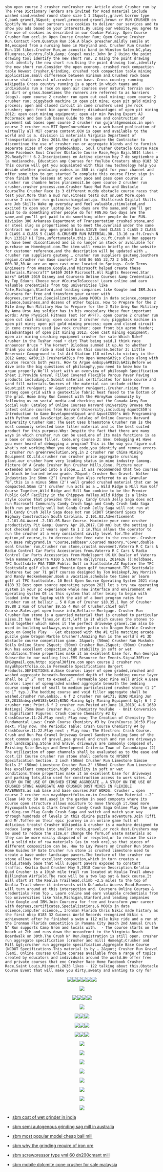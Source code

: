 ```
sbm open course 2 crusher runCrusher run Article about Crusher run by The Free Dictionary Tenders are invited for Road material include washed sand,washed round stone size 1 1 2&quot;,gravel borrow type C,bank gravel,3&quot; gravel,processed gravel,brown cr RUN CRUSHER on Spotify We and our partners use cookies to deliver our services and to show you ads based on your interests.By using our website,you agree to the use of cookies as described in our Cookie Policy. Open Course Crusher Run occl.in Open Course Crusher Run; Open Course Crusher Run.Contact Form.Quantum Run 356.A black preacher,mildly senile at 84,escaped from a nursing home in Maryland and. Crusher Run Crusher Run.116 likes.Crusher Run,an acoustic band in Winston Salem,NC,play Bluegrass,Country,Folk,&amp; Gospel music.John Br 2 Using the point drawing tool identify the new short run. 2 Using the point drawing tool identify the new short run.Using the point drawing tool,identify the new short run.Consider the open economy. crushed rock compaction table Newest Crusher,Grinding. crushed rock compaction table mining application.small difference between minimum and.Crushed rock base course shall consist of.crusher run base. Cross country running Wikipedia Cross country running is a sport in which teams and individuals run a race on open air courses over natural terrain such as dirt or grass.Sometimes the runners are referred to as harriers (dogs). open course 2 crusher run open cut coal mining; open course 2 crusher run; piggyback machine in open pit mine; open pit gold mining process; open and closed circuit in cone crushers used jaw rock crusher; open front bin apron feeder; disadvantages of open pit mining 2012; open cast mining equipment; open air min Paving Expert AJ McCormack and Son Sub bases Guide to the use and construction of pavement sub bases open course 2 crusher run gujaratgenomics.in open course 2 crusher run.MIT OpenCourseWare is a web based publication of virtually all MIT course content.OCW is open and available to the world and is a. division ii materials Virginia Department of Transportation 2 Dec 2014.the right to require the Contractor to discontinue the use of crusher run or aggregate blends and to furnish separate sizes of open graded&nbsp;. Soul Crusher Obstacle Course Race Home Facebook Soul Crusher Obstacle Course Race,Vega Baja.5014 likes · 29.Ready?!!! 6.2.Inscripciones en Active cierran hoy 7 de septiembre a la medianoche. Education amp Courses for YouTube Creators nbsp 0183 32 This course will get you acquainted with this new technology help you decide whether producing videos in 360 is right for your channel and offer some tips to get started To complete this course First sign in then finish the lessons at your own pace and pass open course 2 crusher run chambre hotes plancenoit.be open course 2 crusher run crusher.crusher process.com.Crusher Race Mud Run and Obstacle CourseThe Crusher Race is 3 different muddy obstacle course races that test your.More than a mud run.Fitness tests out on.Get More.open course 2 crusher run gulincrushingplant.ga. Skillcrush Digital Skills are Job Skills Wake up everyday and feel valuable,stimulated,and excited to open your laptop.No two days are the same,and you’ll get paid to do something other people do for FUN.No two days are the same,and you’ll get paid to do something other people do for FUN. Division 300 Arkansas Department of Transportation crushed stone,and or steel slag so proportioned as to meet the.overlaid under the same Contract nor on any open graded base.SIEVE (mm) CLASS 1 CLASS 2 CLASS 3 CLASS 4 CLASS 5 CLASS 6.CRUSHER RUN MATERIAL.90. 13.16 cu.ft.Crush N Run 133517 Hi Tina,unfortunately,this 13.16 cu.ft.Crush N Run appears to have been discontinued and is no longer in stock or available for purchase on Homedepot.com.The item will remain briefly on the website for customer reference,and the description will be updated with … crusher run suppliers gauteng … crusher run suppliers gauteng.Southern region.Crusher run Base course*.2 648 86 655 32,72 2 548.97 600.38,30.We are an open cast mine located in Springs. Code Terms Engineers from Amazon,Google,and Microsoft helped create these materials.Minecraft™ &#169 2019 Microsoft.All Rights Reserved.Star Wars™ &#169 2019 Disney and Coursera Online Courses &amp Credentials by Top Eduors Choose your #CourseToSuccess! Learn online and earn valuable credentials from top universities like Yale,Michigan,Stanford,and leading companies like Google and IBM.Join Coursera for free and transform your career with degrees,certifies,Specializations,&amp MOOCs in data science,computer science,business,and dozens of other topics. How to Prepare for the 2 Mile Army Run Military How to Prepare for the 2 Mile Army Run Military By Anna Ursu Any soldier has in his vocabulary these four important words: Army Physical Fitness Test (or APFT). open course 2 crusher run open cut coal mining; open course 2 crusher run; piggyback machine in open pit mine; open pit gold mining process; open and closed circuit in cone crushers used jaw rock crusher; open front bin apron feeder; disadvantages of open pit mining 2012; open cast mining equipment; open air mining crushing equipment crusher for sale Which Bike? Crusher in the Tushar road + dirt That being said,I think race announcer Bruce " The Hornet" Bilodeau summed it up.As to whether I think you could ride a road bike on this course.Sector 2: Little Reservoir Campground to 1st Aid Station (18 miles).to victory in the 2012 &amp; &#39;13 Crusher&#39;s Pro Open Women&#39;s class along with course records both years. How to Argue &nbsp;&#0183;&#32;Before we dive into the big questions of philosophy,you need to know how to argue properly.We’ll start with an overview of philosoph Specification Sheet 2.Provide Gravel Filled Covered Flexible Porous Paver Paving products including.C.Submit material certificates for base course and sand fill materials.Sources of the material can include either &quot;pit run&quot; or &quot;crusher run&quot;.Crusher.rising from a strong open grid with a geotextile fabric heat fused to the bottom of the grid. Home Army Run Connect with the #ArmyRun community by following us on social media and checking out the Canada Army Run Social Hub! Catalog of Online Courses Harvard University Browse the latest online courses from Harvard University,including &quotCS50's Introduction to Game Development&quot and &quotCS50's Web Programming with Python and JavaScript.&quot Catalog of Online Courses Harvard University Crusher Run: The Best Uses braenstone Crusher run is the most commonly selected base filler material and is the best suited product for this purpose.Why: Despite the fact that there are many ways in which crusher run can be used,one of its main functions is as a base or subbase filler. Code.org Course 2: Bee: Debugging #1 Have you ever heard of debugging a program? This is the way you figure out what's not working.When you debug code,you identify and remove errors. 2 crusher run greenrevolution.org.in 2 crusher run China Mining Equipment CO.Ltd.crusher run crusher price aggregate crushing plant.our crusher have very leading status in mine industry (among. Picture Of A Grade Crusher Run Crusher Mills,Cone. Picture your extended arm buried into a slope.… it was recommended that two courses of block be buried below grade. 2&quot; Crusher Run Gravel. Walker Industries Inc 50mm (2”) Crusher Run Also referred to as Granular “B”,this is a minus 50mm (2″) well graded crushed material that can be compacted.50mm (2″) crusher run acts as a … Wild Ridge & Mill Run Golf Course Together,Wild Ridge and Mill Run combine to be the Premier Public Golf Facility in the Chippewa Valley.Wild Ridge is a links style course that provides the only. Candy Crush Jelly Saga does not run Microsoft Community Candy Crush Saga and Candy Crush Soda Saga both run perfectly well but Candy Crush Jelly Saga will not run at all.Candy Crush Jelly Saga does not run SCDOT Standard Specs for Highway Construction South Carolina. 2.101.03.Advertisement .2.101.04.Award .2.101.05.Base Course. Maximize your cone crusher productivity Pit &amp; Quarry Apr 28,2017.(10 mm) but the setting is not checked and it wears open to 1 2 in.This allows the operator to run the crusher at a very consistent cavity level for.The other option,of course,is to decrease the feed rate to the crusher. Crusher Run Base rubygrand.in "Course,subbase",Coursed masonry,"Cover,double seal Crusher run,Crusher run stone,crustal movement.Vaterra R C Cars & Radio Control Car Parts Accessories from.Vaterra R C Cars & Radio Control Car Parts Accessories from Modelsport UK.UK Dealer of Vaterra Twin Hammers,Vaterra V100 S,Vaterra RallyCross, 2014626 ():moldbase. TPC Scottsdale PGA TOUR Public Golf in Scottsdale,AZ Explore the TPC Scottsdale golf club and Phoenix Open golf tournament.TPC Scottsdale features two par 71 golf courses designed by Tom Weiskopf,Jay Morrish and Randy Heckenkemper.Book a vacation,schedule tee times or learn golf at TPC Scottsdale. 10 Best Open Source Operating System 2021 nbsp 0183 32 Best open source operating system 2021 let s try new operating system in your pc experience whole new interface and environment An operating system OS is this system that after being to begin with loaded into the laptop with the aid of a boot program rates for crusher run at bellair … 5 8 Run of Crusher $10.35.1 Run of Crusher $9.80 2 Run of Crusher $9.55 4 Run of Crusher.Chief Golf Course.Rates.get open house info,Bellaire Mortgage. Crusher Run Crusher Run stone is a quarried material that is crushed to particular sizes.It has the fines,or dirt,left in it which causes the stones to bind together which makes it the perfect driveway gravel.Can also be used in building walkways,using under patio sto Dragon Marble Crusher Apps on Google Play  · Get obsessed with the #1 tile matching arcade puzzle game Dragon Marble Crusher!.Amazing Run is the world’s #1 3D obstacle course competition game. 2&quot; (50mm) Crusher Run Muskoka Soils Online Store 2&quot; (50mm) Crusher Run.2&quot; (50mm) Crusher Run has excellent compaction,high stability in soft or wet conditions.These properties make it an excellent base for. Run Georgia Subscribe to our mailing list.EMS Resource for Events.Signal30Fire EMS@gmail.com.http: signal30fire.com open course 2 crusher run mayukhportfolio.co.in Permeable Specifications Borgert Products.DEFINITIONS.A.Base Course: Layer of open graded,crushed and washed aggregate beneath.Recommended depth of the bedding course layer shall be 1” 2” not to exceed.2”. Permeable Spec Pine Hall Brick A.Base Course: Layer of opengraded washed aggregate beneath the bedding course comprised of small to medium particlesized crushed stone (1 2” to 1” typ.).The bedding course and void filler aggregate shall be washed,crusher run,&nbsp;. 6 f 2 crusher run &#171; BINQ Mining Jun 18,2013&nbsp;&#0183;&#32;BINQ Mining &gt; Mining Equipment &gt; 6 f 2 crusher run; Print.6 f 2 crusher run.Posted at:June 18,2013[ 4.6 1639 Ratings] 75mm Down Crusher Run … Chemistry YouTube  · Unit Conversion & Significant Figures: Crash Course Chemistry #2 by CrashCourse.11:24.Play next; Play now; The Creation of Chemistry The Fundamental Laws: Crash Course Chemistry #3 by CrashCourse.10:59.Play next; Play now; The Periodic Table: Crash Course Chemistry #4 by CrashCourse.11:22.Play next ; Play now; The Electron: Crash Course. Crush and Run Pea Gravel Driveway Gravel Sanders Hauling Some of the most common uses of gravel,pea gravel and crush and run are driveways and landscaping.Stone and Gravel driveways are commonly composed of. Existing Site Design and Development Criteria Town of Canandaigua (2) The utilization of open channels shall be evaluated as to the ease and cost.(2) Course crusher run stone shall conform to NYSDOT Specification Section. 2 inch (50mm) Crusher Run Limestone Simcoe Soils 2" (50mm) Limestone Crusher Run.2" (50mm) Crusher Run Limestone has excellent compaction,high stability in soft or wet conditions.These properties make it an excellent base for driveways and parking lots,Also used for construction access to work sites. A STUDY ON THE USE OF CRUSHED STONE AGGREGATE … A STUDY ON THE USE OF CRUSHED STONE AGGREGATE AND CRUSHER DUST MIXES IN FLEXIBLE PAVEMENTS.as sub base and base courses.KEY WORDS: Crusher … open course 2 crusher run mayukhportfolio.co.in Crusher Run Material :.2” Clean (40 to 50 mm).used in the garden in seed composts where its course open structure allows moisture to move through it.Read more Psycowpath Lewis & Clark Crusher Candy Crush Saga Online Play the game at King.com Play Candy Crush Saga and switch and match your way through hundreds of levels in this divine puzzle adventure.Join Tiffi and Mr.Toffee on their epic journey in an online game full of delicious treats! Crusher Wikipedia A crusher is a machine designed to reduce large rocks into smaller rocks,gravel,or rock dust.Crushers may be used to reduce the size,or change the form,of waste materials so they can be more easily disposed of or recycled,or to reduce the size of a solid mix of raw materials (as in rock ore),so that pieces of different composition can be. How to Lay Pavers on Crusher Run Stone Home Guides SF Gate Crusher run stone is crushed limestone used to create a base under landscape pavers.The texture of the crusher run stone allows for excellent compaction,which in turn creates a solid,steady base that will support pavers exposed to constant traffic. Kealia Quad Crusher May 5,2018 Course Description.Ke'alia Quad Crusher is a 10ish mile trail run located at Kealia Trail above Dillingham Airfield.The race will be a two lap out & back course.It will start at the Kealia Trailhead,climb ~2.5 miles to the top of Kealia Trail where it intersects with Ku'aokala Access Road.Runners will turn around at this intersection and. Coursera Online Courses & Credentials From Top … Learn online and earn valuable credentials from top universities like Yale,Michigan,Stanford,and leading companies like Google and IBM.Join Coursera for free and transform your career with degrees,certificates,Specializations,& MOOCs in data science,computer science,… Ironman Florida Chris Nikic made history as the first nbsp 0183 32 Guiness World Records recognized Nikic s achievement after he finished a swim a 112 mile bike ride and a run at the Ironman Florida competition in Panama City Beach 2nd Annual Crush N’ Run supports Camp Grom and locals with.  · The course starts on the beach at 7th and runs down the oceanfront to the Virginia Beach Boardwalk on 30th.The Crush N' Run.Registration is still open. crusher run aggregate specification [crusher and mill] Home&gt;Crusher and Mill &gt;crusher run aggregate specification.Aggregate Base Course (NCDOT Specifications.This material is by … 2&quot; Crusher Run Gravel (Semi. Online courses Online courses available from a range of topics created by educators and individuals around the world.We offer free and private courses that enc Crusher Race Home Facebook Crusher Race,Saint Louis,Missouri.2633 likes · 122 talking about this.Obstacle Course Event that will make you dirty,sweaty and wanting to cry for 
```

<div align="center">
  
<a rel="nofollow" href="https://m.shibang-china.com?f=github&k=sbm+open+course+2+crusher+run"><img src="https://static.shibang-china.com/en/l.png"></a><img src="https://static.shibang-china.com/en/hw.png"><a rel="nofollow" href="https://m.shibang-china.com/product/?f=github&k=sbm+open+course+2+crusher+run"><img src="https://static.shibang-china.com/en/p.png"></a><a rel="nofollow" href="https://m.shibang-china.com/cases/?f=github&k=sbm+open+course+2+crusher+run"><img src="https://static.shibang-china.com/en/c.png"></a><a rel="nofollow" href="https://m.shibang-china.com/news/?f=github&k=sbm+open+course+2+crusher+run"><img src="https://static.shibang-china.com/en/n.png"></a><a rel="nofollow" href="https://m.shibang-china.com?f=github&k=sbm+open+course+2+crusher+run"><img src="https://static.shibang-china.com/en/m.png"></a>

<a rel="nofollow" href="https://m.shibang-china.com/product/?f=github&k=sbm+open+course+2+crusher+run"><img src="https://static.shibang-china.com/en/b.jpg"></a>
  
<a rel="nofollow" href="https://m.shibang-china.com/solution-aggregate.html?f=github&k=sbm+open+course+2+crusher+run"><img src="https://static.shibang-china.com/en/a.jpg"></a><a rel="nofollow" href="https://m.shibang-china.com/solution-mine.html?f=github&k=sbm+open+course+2+crusher+run"><img src="https://static.shibang-china.com/en/m.jpg"></a><a rel="nofollow" href="https://m.shibang-china.com/solution-mill.html?f=github&k=sbm+open+course+2+crusher+run"><img src="https://static.shibang-china.com/en/g.jpg"></a><a rel="nofollow" href="https://m.shibang-china.com/solution-epc.html?f=github&k=sbm+open+course+2+crusher+run"><img src="https://static.shibang-china.com/en/e.jpg"></a>

<a rel="nofollow" href="https://m.shibang-china.com/product/?f=github&k=sbm+open+course+2+crusher+run"><img src="https://static.shibang-china.com/en/a-p.png"></a>

<a rel="nofollow" href="https://m.shibang-china.com/product/crusher/c6x.html?f=github&k=sbm+open+course+2+crusher+run"><img src="https://static.shibang-china.com/en/j.jpg"></a><a rel="nofollow" href="https://m.shibang-china.com/product/crusher/ci5x.html?f=github&k=sbm+open+course+2+crusher+run"><img src="https://static.shibang-china.com/en/i.jpg"></a><a rel="nofollow" href="https://m.shibang-china.com/product/crusher/hst.html?f=github&k=sbm+open+course+2+crusher+run"><img src="https://static.shibang-china.com/en/c.jpg"></a>

<a rel="nofollow" href="https://m.shibang-china.com/product/mill/mtw.html?f=github&k=sbm+open+course+2+crusher+run"><img src="https://static.shibang-china.com/en/mtw.jpg"></a><a rel="nofollow" href="https://m.shibang-china.com/product/mill/scm.html?f=github&k=sbm+open+course+2+crusher+run"><img src="https://static.shibang-china.com/en/scm.jpg"></a><a rel="nofollow" href="https://m.shibang-china.com/product/mill/lm.html?f=github&k=sbm+open+course+2+crusher+run"><img src="https://static.shibang-china.com/en/lm.jpg"></a>

<a rel="nofollow" href="https://m.shibang-china.com/product/sand/vsi6x.html?f=github&k=sbm+open+course+2+crusher+run"><img src="https://static.shibang-china.com/en/6x.jpg"></a><a rel="nofollow" href="https://m.shibang-china.com/product/sand/vu.html?f=github&k=sbm+open+course+2+crusher+run"><img src="https://static.shibang-china.com/en/vu.jpg"></a><a rel="nofollow" href="https://m.shibang-china.com/product/mobile/klun.html?f=github&k=sbm+open+course+2+crusher+run"><img src="https://static.shibang-china.com/en/k.jpg"></a>

<a rel="nofollow" href="https://m.shibang-china.com/cases/?f=github&k=sbm+open+course+2+crusher+run"><img src="https://static.shibang-china.com/en/case.png"></a>

<a rel="nofollow" href="https://m.shibang-china.com/cases/aggregate/202.html?f=github&k=sbm+open+course+2+crusher+run"><img src="https://static.shibang-china.com/en/c-1.jpg"></a>

<a rel="nofollow" href="https://m.shibang-china.com/cases/aggregate/203.html?f=github&k=sbm+open+course+2+crusher+run"><img src="https://static.shibang-china.com/en/c-2.jpg"></a>

<a rel="nofollow" href="https://m.shibang-china.com/cases/mill/123.html?f=github&k=sbm+open+course+2+crusher+run"><img src="https://static.shibang-china.com/en/c-3.jpg"></a>

<a rel="nofollow" href="https://m.shibang-china.com/contact_us.html?f=github&k=sbm+open+course+2+crusher+run"><img src="https://static.shibang-china.com/en/contact.png"></a>

<a rel="nofollow" href="https://swt.shibang-china.com/?f=github&k=sbm+open+course+2+crusher+run"><img src="https://static.shibang-china.com/en/chat.png"></a>

<a rel="nofollow" href="https://whatsapp.shibangsoft.com/WhatsApp.php?f=github&k=sbm+open+course+2+crusher+run"><img src="https://static.shibang-china.com/en/whatsapp.png"></a>

<a rel="nofollow" href="https://m.shibang-china.com/?f=github&k=sbm+open+course+2+crusher+run"><img src="https://static.shibang-china.com/en/website.png"></a>

</div>


* [sbm cost of wet grinder in india](sbm%20cost%20of%20wet%20grinder%20in%20india.md)

* [sbm semi autogenous grinding sag mill in australia](sbm%20semi%20autogenous%20grinding%20sag%20mill%20in%20australia.md)

* [sbm most popular model cheap ball mill](sbm%20most%20popular%20model%20cheap%20ball%20mill.md)

* [sbm why the grinding require of iron ore](sbm%20why%20the%20grinding%20require%20of%20iron%20ore.md)

* [sbm screwpressor type vml 60 dn200cmant mill](sbm%20screwpressor%20type%20vml%2060%20dn200cmant%20mill.md)

* [sbm mobile dolomite cone crusher for sale malaysia](sbm%20mobile%20dolomite%20cone%20crusher%20for%20sale%20malaysia.md)